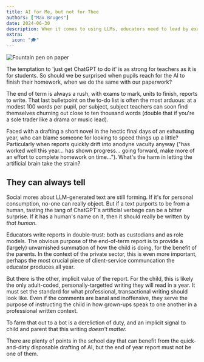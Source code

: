 ```yaml
---
title: AI for Me, but not for Thee
authors: ["Max Bruges"]
date: 2024-06-30
description: When it comes to using LLMs, educators need to lead by example.
extra:
  icon: "🎓"
---
```


![Fountain pen on paper](/images/pen.webp)

The temptation to 'just get ChatGPT to do it' is as strong for teachers as it is for students. So should we be surprised when pupils reach for the AI to finish their homework, when we do the same with our paperwork?

The end of term is always a rush, with exams to mark, units to finish, reports to write. That last bulletpoint on the to-do list is often the most arduous: at a modest 100 words per pupil, per subject, subject teachers can soon find themselves churning out close to ten thousand words (double that if you're a sole trader like a drama or music lead).

Faced with a drafting a short novel in the hectic final days of an exhausting year, who can blame someone for looking to speed things up a little? Particularly when reports quickly drift into anodyne vacuity anyway ("has worked well this year... has shown progress... going forward, make more of an effort to complete homework on time..."). What's the harm in letting the artificial brain take the strain?

## They can always tell

Social mores about LLM-generated text are still forming. If it's for personal consumption, no-one can really object. But if a text purports to be from a human, tasting the tang of ChatGPT's artificial verbage can be a bitter surprise. If it has a human's name on it, then it should really be written by *that human*.

Educators write reports in double-trust: both as custodians and as role models. The obvious purpose of the end-of-term report is to provide a (largely) unvarnished summation of how the child is doing, for the benefit of the parents. In the context of the private sector, this is even more important, perhaps the most crucial piece of client-service communcation the educator produces all year.

But there is the other, implicit value of the report. For the child, this is likely the only adult-coded, personally-targetted writing they will read in a year. It must set the standard for what professional, transactional writing should look like. Even if the comments are banal and inoffensive, they serve the purpose of instructing the child in how grown-ups speak to one another in a professional written context.

To farm that out to a bot is a dereliction of duty, and an implicit signal to child and parent that this writing *doesn't matter.*

There are plenty of points in the school day that can benefit from the quick-and-dirty disposable drafting of AI, but the end of year report must not be one of them.
